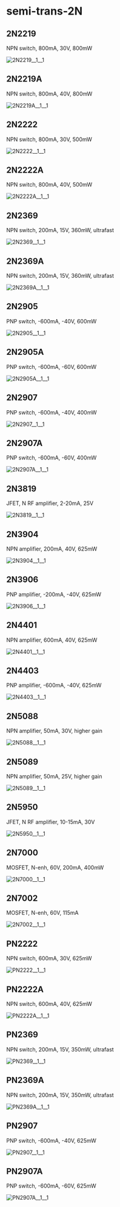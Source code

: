 # semi-trans-2N

## 2N2219
NPN switch, 800mA, 30V, 800mW

![2N2219__1__1](/images/semi-trans-2N__2N2219__1__1.png?raw=true) 

## 2N2219A
NPN switch, 800mA, 40V, 800mW

![2N2219A__1__1](/images/semi-trans-2N__2N2219A__1__1.png?raw=true) 

## 2N2222
NPN switch, 800mA, 30V, 500mW

![2N2222__1__1](/images/semi-trans-2N__2N2222__1__1.png?raw=true) 

## 2N2222A
NPN switch, 800mA, 40V, 500mW

![2N2222A__1__1](/images/semi-trans-2N__2N2222A__1__1.png?raw=true) 

## 2N2369
NPN switch, 200mA, 15V, 360mW, ultrafast

![2N2369__1__1](/images/semi-trans-2N__2N2369__1__1.png?raw=true) 

## 2N2369A
NPN switch, 200mA, 15V, 360mW, ultrafast

![2N2369A__1__1](/images/semi-trans-2N__2N2369A__1__1.png?raw=true) 

## 2N2905
PNP switch, -600mA, -40V, 600mW

![2N2905__1__1](/images/semi-trans-2N__2N2905__1__1.png?raw=true) 

## 2N2905A
PNP switch, -600mA, -60V, 600mW

![2N2905A__1__1](/images/semi-trans-2N__2N2905A__1__1.png?raw=true) 

## 2N2907
PNP switch, -600mA, -40V, 400mW

![2N2907__1__1](/images/semi-trans-2N__2N2907__1__1.png?raw=true) 

## 2N2907A
PNP switch, -600mA, -60V, 400mW

![2N2907A__1__1](/images/semi-trans-2N__2N2907A__1__1.png?raw=true) 

## 2N3819
JFET, N RF amplifier, 2-20mA, 25V

![2N3819__1__1](/images/semi-trans-2N__2N3819__1__1.png?raw=true) 

## 2N3904
NPN amplifier, 200mA, 40V, 625mW

![2N3904__1__1](/images/semi-trans-2N__2N3904__1__1.png?raw=true) 

## 2N3906
PNP amplifier, -200mA, -40V, 625mW

![2N3906__1__1](/images/semi-trans-2N__2N3906__1__1.png?raw=true) 

## 2N4401
NPN amplifier, 600mA, 40V, 625mW

![2N4401__1__1](/images/semi-trans-2N__2N4401__1__1.png?raw=true) 

## 2N4403
PNP amplifier, -600mA, -40V, 625mW

![2N4403__1__1](/images/semi-trans-2N__2N4403__1__1.png?raw=true) 

## 2N5088
NPN amplifier, 50mA, 30V, higher gain

![2N5088__1__1](/images/semi-trans-2N__2N5088__1__1.png?raw=true) 

## 2N5089
NPN amplifier, 50mA, 25V, higher gain

![2N5089__1__1](/images/semi-trans-2N__2N5089__1__1.png?raw=true) 

## 2N5950
JFET, N RF amplifier, 10-15mA, 30V

![2N5950__1__1](/images/semi-trans-2N__2N5950__1__1.png?raw=true) 

## 2N7000
MOSFET, N-enh, 60V, 200mA, 400mW

![2N7000__1__1](/images/semi-trans-2N__2N7000__1__1.png?raw=true) 

## 2N7002
MOSFET, N-enh, 60V, 115mA

![2N7002__1__1](/images/semi-trans-2N__2N7002__1__1.png?raw=true) 

## PN2222
NPN switch, 600mA, 30V, 625mW

![PN2222__1__1](/images/semi-trans-2N__PN2222__1__1.png?raw=true) 

## PN2222A
NPN switch, 600mA, 40V, 625mW

![PN2222A__1__1](/images/semi-trans-2N__PN2222A__1__1.png?raw=true) 

## PN2369
NPN switch, 200mA, 15V, 350mW, ultrafast

![PN2369__1__1](/images/semi-trans-2N__PN2369__1__1.png?raw=true) 

## PN2369A
NPN switch, 200mA, 15V, 350mW, ultrafast

![PN2369A__1__1](/images/semi-trans-2N__PN2369A__1__1.png?raw=true) 

## PN2907
PNP switch, -600mA, -40V, 625mW

![PN2907__1__1](/images/semi-trans-2N__PN2907__1__1.png?raw=true) 

## PN2907A
PNP switch, -600mA, -60V, 625mW

![PN2907A__1__1](/images/semi-trans-2N__PN2907A__1__1.png?raw=true) 

